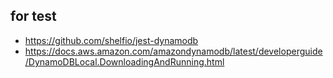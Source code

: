 ## for test

- https://github.com/shelfio/jest-dynamodb
- https://docs.aws.amazon.com/amazondynamodb/latest/developerguide/DynamoDBLocal.DownloadingAndRunning.html
